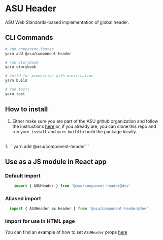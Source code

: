 # ASU Header
ASU Web Standards-based implementation of global header.

## CLI Commands

``` bash
# add component-footer
yarn add @asu/component-header

# run storybook
yarn storybook

# build for production with minification
yarn build

# run tests
yarn test

```

## How to install

1. Either make sure you are part of the ASU github organization and follow the instructions [here,](https://github.com/ASU/asu-unity-stack#-how-to-use-the-private-package-registry)or, if you already are, you can clone this repo and run `yarn install` and `yarn build` to build the package locally.
<br/>
1. ```yarn add @asu/component-header```

## Use as a JS module in React app

### Default import
```JAVASCRIPT
    import { ASUHeader } from '@asu/component-header@dev'
```

### Aliased import
```JAVASCRIPT
  import { ASUHeader as Header } from '@asu/component-header@dev'
```

### Import for use in HTML page
You can find an example of how to set `ASUHeader` props [here](/packages/component-header/examples/global-header.html)
